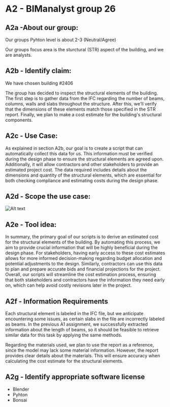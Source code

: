 # A2 - BIManalyst group 26

## A2a -About our group:
Our groups Pyhton level is about 2-3 (Neutral/Agree)

Our groups focus area is the sturctural (STR) aspect of the building, and we are analysts.

## A2b - Identify claim:
We have chosen building #2406

The group has decided to inspect the structural elements of the building. The first step is to gather data from the IFC regarding the number of beams, columns, walls and slabs throughout the structure. After this, we'll verify that the dimensions of these elements match those specified in the STR report.
Finally, we plan to make a cost estimate for the building's structural components.

## A2c - Use Case:
As explained in section A2b, our goal is to create a script that can automatically collect this data for us. This information must be verified during the design phase to ensure the structural elements are agreed upon. Additionally, it will allow contractors and other stakeholders to provide an estimated project cost.
The data required includes details about the dimensions and quantity of the structural elements, which are essential for both checking compliance and estimating costs during the design phase.

## A2d - Scope the use case:
![Alt text](BIManalyst_g_26/A2/BPMN.JPG)

## A2e - Tool idea:
In summary, the primary goal of our scripts is to derive an estimated cost for the structural elements of the building. By automating this process, we aim to provide crucial information that will be highly beneficial during the design phase.
For stakeholders, having early access to these cost estimates allows for more informed decision-making regarding budget allocation and potential adjustments to the design. Similarly, contractors can use this data to plan and prepare accurate bids and financial projections for the project. 
Overall, our scripts will streamline the cost estimation process, ensuring that both stakeholders and contractors have the information they need early on, which can help avoid costly revisions later in the project.


## A2f - Information Requirements
Each structural element is labeled in the IFC file, but we anticipate encountering some issues, as certain slabs in the file are incorrectly labeled as beams. In the previous A1 assignment, we successfully extracted information about the length of beams, so it should be feasible to retrieve similar data for this task by applying the same methods.

Regarding the materials used, we plan to use the report as a reference, since the model may lack some material information. However, the report provides clear details about the materials. This will ensure accuracy when calculating the cost estimate for the structural elements.

## A2g - Identify appropriate software license
- Blender
- Pyhton
- Bonsai
